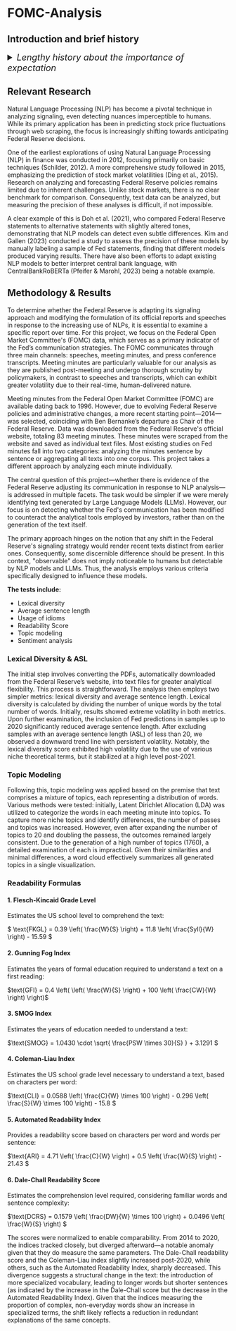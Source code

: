 # FOMC-Analysis


## Introduction and brief history
<details>
<summary style="font-size: 20px;"><i>Lengthy history about the importance of expectation</i></summary>

From the dawn of ancient civilizations, expectations have fundamentally shaped the decision-making processes of consumers, investors, governments, and other economic actors. In the annals of classical thought, Aristotle alludes to the prescient activities of Thales of Miletus, who, through “precise” astronomical observations, anticipated a bountiful olive harvest. This prediction allowed Thales to capitalize on the future scarcity of olive presses, thereby influencing market prices. Such anecdotes underscore the enduring significance of expectations in economic behavior.

However, it was not until 1972 that expectations were formally integrated into economic theory through the pioneering work of economist Robert Lucas. Lucas's formulation of the Rational Expectations Hypothesis revolutionized economic thought by positing that economic agents, utilizing all available information, construct rational forecasts about the future state of markets. This hypothesis challenged the prevailing Keynesian orthodoxy, emphasizing that individuals and institutions form expectations based on an understanding of policy impacts and economic conditions, rather than relying on historical data alone.

One institution where expectations wield unparalleled influence is the Federal Reserve of the United States (Fed). The Fed's ability to shape economic outcomes through monetary policy renders its communications and signaling highly consequential. The anticipation of interest rate changes, quantitative easing, or other monetary interventions can precipitate significant shifts in market behavior, influencing everything from investment decisions to consumer confidence.

The importance of the Fed's signaling extends beyond the immediate financial markets, impacting broader economic conditions such as inflation, employment, and economic growth. As such, the Fed's role in managing expectations is not merely a matter of academic interest but a pivotal aspect of contemporary economic management. 

The objectives of the Federal Reserve (Fed) are straightforward: promoting maximum employment, stabilizing prices, and moderating long-term interest rates. However, the implementation of these goals is anything but simple. Effective signaling of future policy decisions is crucial for economic agents' planning. A minor misalignment between the Fed’s signals and its enacted policies can have disruptive consequences. A notable recent instance is the collapse of Silicon Valley Bank in 2023, which failed to anticipate the Fed's early interest rate increases, highlighting the significant impact of communication mismatches.

Conversely, direct communication by the Federal Reserve carries inherent risks. Markets often overreact to such signals, leading to instability. This dynamic was evident in 2014 when the Fed announced a scaling back of its expansionary monetary policy and quantitative easing. Markets overinterpreted this shift, resulting in significant global volatility, an event now known as the "taper tantrum."

Therefore, it is expected that the Federal Reserve will interpret its own signaling from the perspective of economic agents. With the proliferation of Large Language Models (LLMs) and Natural Language Processing (NLP) in financial markets for tasks ranging from predicting stock prices to analyzing policymakers’ speeches, the Fed logically would scrutinize its communications using exactly the same tools..

</details>

## Relevant Research

Natural Language Processing (NLP) has become a pivotal technique in analyzing signaling, even detecting nuances imperceptible to humans. While its primary application has been in predicting stock price fluctuations through web scraping, the focus is increasingly shifting towards anticipating Federal Reserve decisions.

One of the earliest explorations of using Natural Language Processing (NLP) in finance was conducted in 2012, focusing primarily on basic techniques (Schilder, 2012). A more comprehensive study followed in 2015, emphasizing the prediction of stock market volatilities (Ding et al., 2015). Research on analyzing and forecasting Federal Reserve policies remains limited due to inherent challenges. Unlike stock markets, there is no clear benchmark for comparison. Consequently, text data can be analyzed, but measuring the precision of these analyses is difficult, if not impossible.

A clear example of this is Doh et al. (2021), who compared Federal Reserve statements to alternative statements with slightly altered tones, demonstrating that NLP models can detect even subtle differences. Kim and Gallen (2023) conducted a study to assess the precision of these models by manually labeling a sample of Fed statements, finding that different models produced varying results. There have also been efforts to adapt existing NLP models to better interpret central bank language, with CentralBankRoBERTa (Pfeifer & Marohl, 2023) being a notable example.

## Methodology & Results

To determine whether the Federal Reserve is adapting its signaling approach and modifying the formulation of its official reports and speeches in response to the increasing use of NLPs, it is essential to examine a specific report over time. For this project, we focus on the Federal Open Market Committee's (FOMC) data, which serves as a primary indicator of the Fed’s communication strategies. The FOMC communicates through three main channels: speeches, meeting minutes, and press conference transcripts. Meeting minutes are particularly valuable for our analysis as they are published post-meeting and undergo thorough scrutiny by policymakers, in contrast to speeches and transcripts, which can exhibit greater volatility due to their real-time, human-delivered nature.

Meeting minutes from the Federal Open Market Committee (FOMC) are available dating back to 1996. However, due to evolving Federal Reserve policies and administrative changes, a more recent starting point—2014—was selected, coinciding with Ben Bernanke’s departure as Chair of the Federal Reserve. Data was downloaded from the Federal Reserve's official website, totaling 83 meeting minutes. These minutes were scraped from the website and saved as individual text files. Most existing studies on Fed minutes fall into two categories: analyzing the minutes sentence by sentence or aggregating all texts into one corpus. This project takes a different approach by analyzing each minute individually.

The central question of this project—whether there is evidence of the Federal Reserve adjusting its communication in response to NLP analysis—is addressed in multiple facets. The task would be simpler if we were merely identifying text generated by Large Language Models (LLMs). However, our focus is on detecting whether the Fed's communication has been modified to counteract the analytical tools employed by investors, rather than on the generation of the text itself.

The primary approach hinges on the notion that any shift in the Federal Reserve's signaling strategy would render recent texts distinct from earlier ones. Consequently, some discernible difference should be present. In this context, "observable" does not imply noticeable to humans but detectable by NLP models and LLMs. Thus, the analysis employs various criteria specifically designed to influence these models.

**The tests include:**
- Lexical diversity
- Average sentence length
- Usage of idioms
- Readability Score 
- Topic modeling
- Sentiment analysis

### Lexical Diversity & ASL

The initial step involves converting the PDFs, automatically downloaded from the Federal Reserve’s website, into text files for greater analytical flexibility. This process is straightforward. The analysis then employs two simpler metrics: lexical diversity and average sentence length. Lexical diversity is calculated by dividing the number of unique words by the total number of words. Initially, results showed extreme volatility in both metrics. Upon further examination, the inclusion of Fed predictions in samples up to 2020 significantly reduced average sentence length. After excluding samples with an average sentence length (ASL) of less than 20, we observed a downward trend line with persistent volatility. Notably, the lexical diversity score exhibited high volatility due to the use of various niche theoretical terms, but it stabilized at a high level post-2021.


### Topic Modeling

Following this, topic modeling was applied based on the premise that text comprises a mixture of topics, each representing a distribution of words. Various methods were tested: initially, Latent Dirichlet Allocation (LDA) was utilized to categorize the words in each meeting minute into topics. To capture more niche topics and identify differences, the number of passes and topics was increased. However, even after expanding the number of topics to 20 and doubling the passess, the outcomes remained largely consistent. Due to the generation of a high number of topics (1760), a detailed examination of each is impractical. Given their similarities and minimal differences, a word cloud effectively summarizes all generated topics in a single visualization.

### Readability Formulas

#### 1. Flesch-Kincaid Grade Level
Estimates the US school level to comprehend the text:

$ \text{FKGL} = 0.39 \left( \frac{W}{S} \right) + 11.8 \left( \frac{Syll}{W} \right) - 15.59 $

#### 2. Gunning Fog Index
Estimates the years of formal education required to understand a text on a first reading:

$text{GFI} = 0.4 \left( \left( \frac{W}{S} \right) + 100 \left( \frac{CW}{W} \right) \right)$

#### 3. SMOG Index
Estimates the years of education needed to understand a text:

$\text{SMOG} = 1.0430 \cdot \sqrt{ \frac{PSW \times 30}{S} } + 3.1291 $

#### 4. Coleman-Liau Index
Estimates the US school grade level necessary to understand a text, based on characters per word:

$\text{CLI} = 0.0588 \left( \frac{C}{W} \times 100 \right) - 0.296 \left( \frac{S}{W} \times 100 \right) - 15.8 $

#### 5. Automated Readability Index
Provides a readability score based on characters per word and words per sentence:

$\text{ARI} = 4.71 \left( \frac{C}{W} \right) + 0.5 \left( \frac{W}{S} \right) - 21.43 $

#### 6. Dale-Chall Readability Score
Estimates the comprehension level required, considering familiar words and sentence complexity:

$\text{DCRS} = 0.1579 \left( \frac{DW}{W} \times 100 \right) + 0.0496 \left( \frac{W}{S} \right) $


The scores were normalized to enable comparability. From 2014 to 2020, the indices tracked closely, but diverged afterward—a notable anomaly given that they do measure the same parameters. The Dale-Chall readability score and the Coleman-Liau index slightly increased post-2020, while others, such as the Automated Readability Index, sharply decreased. This divergence suggests a structural change in the text: the introduction of more specialized vocabulary, leading to longer words but shorter sentences (as indicated by the increase in the Dale-Chall score but the decrease in the Automated Readability Index). Given that the indices measuring the proportion of complex, non-everyday words show an increase in specialized terms, the shift likely reflects a reduction in redundant explanations of the same concepts.







